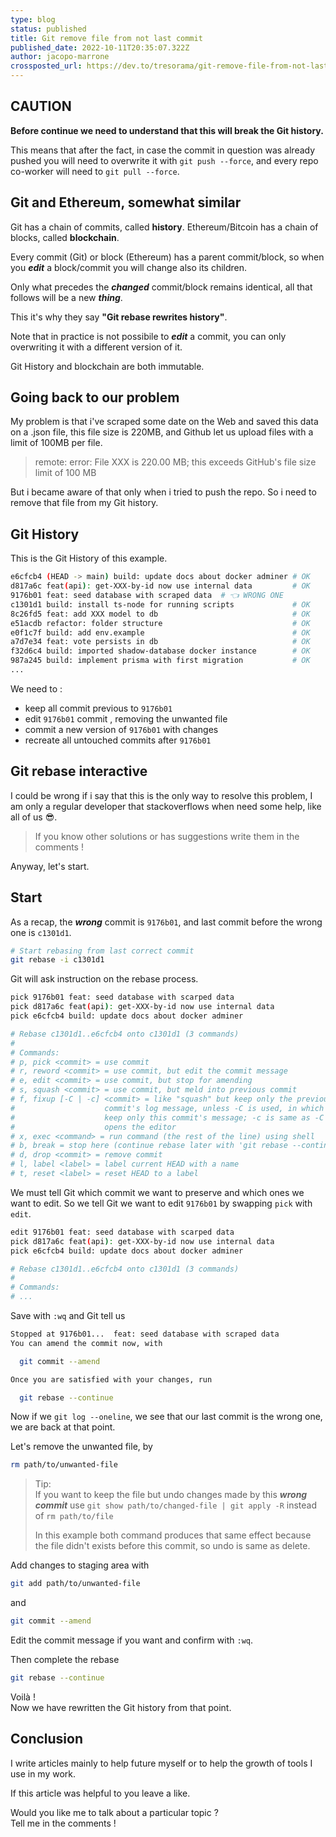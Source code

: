 ```yaml
---
type: blog
status: published
title: Git remove file from not last commit
published_date: 2022-10-11T20:35:07.322Z
author: jacopo-marrone
crossposted_url: https://dev.to/tresorama/git-remove-file-from-not-last-commit-2nh4
---
```

## CAUTION

**Before continue we need to understand that this will break the Git history.**

This means that after the fact, in case the commit in question was already pushed you will need to overwrite it with `git push --force`, and every repo co-worker will need to `git pull --force`.

## Git and Ethereum, somewhat similar

Git has a chain of commits, called **history**.
Ethereum/Bitcoin has a chain of blocks, called **blockchain**.

Every commit (Git) or block (Ethereum) has a parent commit/block, so when you ***edit*** a block/commit you will change also its children.

Only what precedes the ***changed*** commit/block remains identical, all that follows will be a new ***thing***.

This it's why they say **"Git rebase rewrites history"**.

Note that in practice is not possibile to ***edit*** a commit, you can only overwriting it with a different version of it.

Git History and blockchain are both immutable.

## Going back to our problem

My problem is that i've scraped some date on the Web and saved this data on a .json file, this file size is 220MB, and Github let us upload files with a limit of 100MB per file.

> remote: error: File XXX is 220.00 MB; this exceeds GitHub's file size limit of 100 MB

But i became aware of that only when i tried to push the repo.
So i need to remove that file from my Git history.

## Git History

This is the Git History of this example.

```bash
e6cfcb4 (HEAD -> main) build: update docs about docker adminer # OK
d817a6c feat(api): get-XXX-by-id now use internal data         # OK
9176b01 feat: seed database with scraped data  # 👈 WRONG ONE
c1301d1 build: install ts-node for running scripts             # OK
8c26fd5 feat: add XXX model to db                              # OK
e51acdb refactor: folder structure                             # OK
e0f1c7f build: add env.example                                 # OK
a7d7e34 feat: vote persists in db                              # OK
f32d6c4 build: imported shadow-database docker instance        # OK
987a245 build: implement prisma with first migration           # OK
...
```

We need to :

- keep all commit previous to `9176b01`
- edit `9176b01` commit , removing the unwanted file
- commit a new version of `9176b01` with changes
- recreate all untouched commits after `9176b01`

## Git rebase interactive

I could be wrong if i say that this is the only way to resolve this problem, I am only a regular developer that stackoverflows when need some help, like all of us 😎.

> If you know other solutions or has suggestions write them in the comments !

Anyway, let's start.

## Start

As a recap, the ***wrong*** commit is `9176b01`,
and last commit before the wrong one is `c1301d1`.

```bash
# Start rebasing from last correct commit
git rebase -i c1301d1
```

Git will ask instruction on the rebase process.

```bash
pick 9176b01 feat: seed database with scarped data
pick d817a6c feat(api): get-XXX-by-id now use internal data
pick e6cfcb4 build: update docs about docker adminer

# Rebase c1301d1..e6cfcb4 onto c1301d1 (3 commands)
#
# Commands:
# p, pick <commit> = use commit
# r, reword <commit> = use commit, but edit the commit message
# e, edit <commit> = use commit, but stop for amending
# s, squash <commit> = use commit, but meld into previous commit
# f, fixup [-C | -c] <commit> = like "squash" but keep only the previous
#                    commit's log message, unless -C is used, in which case
#                    keep only this commit's message; -c is same as -C but
#                    opens the editor
# x, exec <command> = run command (the rest of the line) using shell
# b, break = stop here (continue rebase later with 'git rebase --continue')
# d, drop <commit> = remove commit
# l, label <label> = label current HEAD with a name
# t, reset <label> = reset HEAD to a label
```

We must tell Git which commit we want to preserve and which ones we want to edit.
So we tell Git we want to edit `9176b01` by swapping `pick` with `edit`.

```bash
edit 9176b01 feat: seed database with scarped data
pick d817a6c feat(api): get-XXX-by-id now use internal data
pick e6cfcb4 build: update docs about docker adminer

# Rebase c1301d1..e6cfcb4 onto c1301d1 (3 commands)
#
# Commands:
# ...
```

Save with `:wq` and Git tell us

```bash
Stopped at 9176b01...  feat: seed database with scraped data
You can amend the commit now, with

  git commit --amend 

Once you are satisfied with your changes, run

  git rebase --continue
```

Now if we `git log --oneline`, we see that our last commit is the wrong one, we are back at that point.

Let's remove the unwanted file, by

```bash
rm path/to/unwanted-file
```

> Tip:  
> If you want to keep the file but undo changes made by this ***wrong commit*** use `git show path/to/changed-file | git apply -R` instead of `rm path/to/file`
>
> In this example both command produces that same effect because the file didn't exists before this commit, so undo is same as delete.

Add changes to staging area with

```bash
git add path/to/unwanted-file
```

and

```bash
git commit --amend
```

Edit the commit message if you want and confirm with `:wq`.

Then complete the rebase

```bash
git rebase --continue
```

Voilà !  
Now we have rewritten the Git history from that point.

## Conclusion

I write articles mainly to help future myself or to help the growth of tools I use in my work.

If this article was helpful to you leave a like.

Would you like me to talk about a particular topic ?  
Tell me in the comments !
